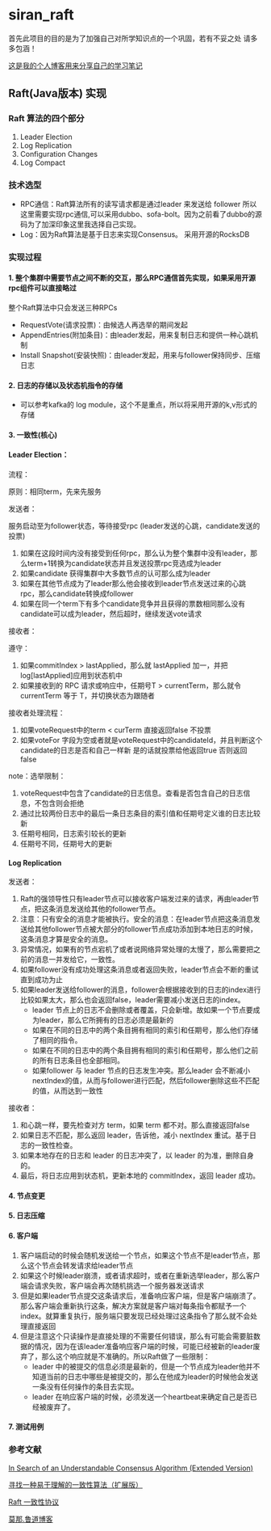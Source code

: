 # siran_raft
首先此项目的目的是为了加强自己对所学知识点的一个巩固，若有不妥之处 请多多包涵！

[这是我的个人博客用来分享自己的学习笔记](http://www.sirann.cn)

## Raft(Java版本) 实现
### Raft 算法的四个部分
1. Leader Election
2. Log Replication
3. Configuration Changes
4. Log Compact

### 技术选型

- RPC通信：Raft算法所有的读写请求都是通过leader 来发送给 follower 所以这里需要实现rpc通信,可以采用dubbo、sofa-bolt。因为之前看了dubbo的源码为了加深印象这里我选择自己实现。
- Log：因为Raft算法是基于日志来实现Consensus。 采用开源的RocksDB

### 实现过程
#### 1. 整个集群中需要节点之间不断的交互，那么RPC通信首先实现，如果采用开源rpc组件可以直接略过
整个Raft算法中只会发送三种RPCs
- RequestVote(请求投票)：由候选人再选举的期间发起
- AppendEntries(附加条目)：由leader发起，用来复制日志和提供一种心跳机制
- Install Snapshot(安装快照)：由leader发起，用来与follower保持同步、压缩日志
#### 2. 日志的存储以及状态机指令的存储 
* 可以参考kafka的 log module，这个不是重点，所以将采用开源的k,v形式的存储
#### 3. 一致性(核心)
#### Leader Election：
流程：

原则：相同term，先来先服务

发送者：

服务启动至为follower状态，等待接受rpc (leader发送的心跳，candidate发送的投票)
1. 如果在这段时间内没有接受到任何rpc，那么认为整个集群中没有leader，那么term+1转换为candidate状态并且发送投票rpc竞选成为leader
2. 如果candidate 获得集群中大多数节点的认可那么成为leader
3. 如果在其他节点成为了leader那么他会接收到leader节点发送过来的心跳rpc，那么candidate转换成follower
4. 如果在同一个term下有多个candidate竞争并且获得的票数相同那么没有candidate可以成为leader，然后超时，继续发送vote请求

接收者：

遵守：
1. 如果commitIndex > lastApplied，那么就 lastApplied 加一，并把log[lastApplied]应用到状态机中
2. 如果接收到的 RPC 请求或响应中，任期号T > currentTerm，那么就令 currentTerm 等于 T，并切换状态为跟随者

接收者处理流程：
1. 如果voteRequest中的term < curTerm 直接返回false 不投票
2. 如果voteFor 字段为空或者就是voteRequest中的candidateId，并且判断这个candidate的日志是否和自己一样新 是的话就投票给他返回true 否则返回false

note：选举限制：
1. voteRequest中包含了candidate的日志信息。查看是否包含自己的日志信息，不包含则会拒绝
2. 通过比较两份日志中的最后一条日志条目的索引值和任期号定义谁的日志比较新
3. 任期号相同，日志索引较长的更新
4. 任期号不同，任期号大的更新
#### Log Replication
发送者：
1. Raft的强领导性只有leader节点可以接收客户端发过来的请求，再由leader节点，把这条消息发送给其他的follower节点。
2. 注意：只有安全的消息才能被执行。安全的消息：在leader节点把这条消息发送给其他follower节点被大部分的follower节点成功添加到本地日志的时候，这条消息才算是安全的消息。
3. 异常情况，如果有的节点宕机了或者说网络异常处理的太慢了，那么需要把之前的消息一并发给它，一致性。
4. 如果follower没有成功处理这条消息或者返回失败，leader节点会不断的重试直到成功为止
5. 如果leader发送给follower的消息，follower会根据接收到的日志的index进行比较如果太大，那么也会返回false，leader需要减小发送日志的index。
   * leader 节点上的日志不会删除或者覆盖，只会新增。故如果一个节点要成为leader，那么它所拥有的日志必须是最新的
   * 如果在不同的日志中的两个条目拥有相同的索引和任期号，那么他们存储了相同的指令。
   * 如果在不同的日志中的两个条目拥有相同的索引和任期号，那么他们之前的所有日志条目也全部相同。
   * 如果follower 与 leader 节点的日志发生冲突。那么leader 会不断减小nextIndex的值，从而与follower进行匹配，然后follower删除这些不匹配的值，从而达到一致性
   
接收者：
1. 和心跳一样，要先检查对方 term，如果 term 都不对。那么直接返回false
2. 如果日志不匹配，那么返回 leader，告诉他，减小 nextIndex 重试。基于日志的一致性检查。
3. 如果本地存在的日志和 leader 的日志冲突了，以 leader 的为准，删除自身的。
4. 最后，将日志应用到状态机，更新本地的 commitIndex，返回 leader 成功。

#### 4. 节点变更

#### 5. 日志压缩

#### 6. 客户端
1. 客户端启动的时候会随机发送给一个节点，如果这个节点不是leader节点，那么这个节点会转发请求给leader节点
2. 如果这个时候leader崩溃，或者请求超时，或者在重新选举leader，那么客户端会请求失败，客户端会再次随机挑选一个服务器发送请求
3. 但是如果leader节点提交这条请求后，准备响应客户端，但是客户端崩溃了。那么客户端会重新执行这条，解决方案就是客户端对每条指令都赋予一个index。就算重复执行，服务端只要发现已经处理过这条指令了那么就不会处理直接返回
4. 但是注意这个只读操作是直接处理的不需要任何错误，那么有可能会需要脏数据的情况，因为在该leader准备响应客户端的时候，可能已经被新的leader废弃了，那么这个响应就是不准确的。所以Raft做了一些限制：
   * leader 中的被提交的信息必须是最新的，但是一个节点成为leader他并不知道当前的日志中哪些是被提交的，那么在他成为leader的时候他会发送一条没有任何操作的条目去实现。
   * leader 在响应客户端的时候，必须发送一个heartbeat来确定自己是否已经被废弃了。
#### 7. 测试用例

### 参考文献
[In Search of an Understandable Consensus Algorithm (Extended Version)](https://ramcloud.atlassian.net/wiki/download/attachments/6586375/raft.pdf)

[寻找一种易于理解的一致性算法（扩展版）](https://github.com/maemual/raft-zh_cn/blob/master/raft-zh_cn.md)

[Raft 一致性协议](https://zhuanlan.zhihu.com/p/29678067)

[莫那.鲁道博客](https://thinkinjava.cn/categories/%E5%88%86%E5%B8%83%E5%BC%8F/)

